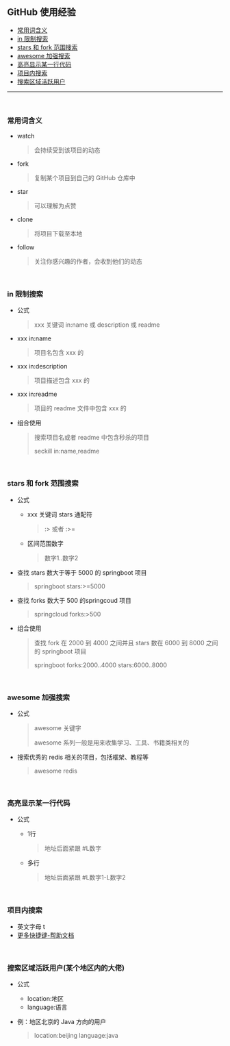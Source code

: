 ## GitHub 使用经验

<span id = "0"/>

- [常用词含义](#1)
- [in 限制搜索](#2)
- [stars 和 fork 范围搜索](#3)
- [awesome 加强搜索](#4)
- [高亮显示某一行代码](#5)
- [项目内搜索](#6)
- [搜索区域活跃用户](#7)

---

<span id = "1"/>

<br/>

### 常用词含义

- watch

  > 会持续受到该项目的动态

- fork

  > 复制某个项目到自己的 GitHub 仓库中

- star

  > 可以理解为点赞

- clone

  > 将项目下载至本地

- follow

  > 关注你感兴趣的作者，会收到他们的动态

<span id = "2"/>

<br/>

### in 限制搜索

- 公式

  > xxx 关键词 in:name 或 description 或 readme

- xxx in:name

  > 项目名包含 xxx 的

- xxx in:description

  > 项目描述包含 xxx 的

- xxx in:readme

  > 项目的 readme 文件中包含 xxx 的

- 组合使用

  > 搜索项目名或者 readme 中包含秒杀的项目
  >
  > seckill in:name,readme

<span id = "3"/>

<br/>

### stars 和 fork 范围搜索

- 公式

  - xxx 关键词 stars 通配符

    > :> 或者 :>=

  - 区间范围数字

    > 数字1..数字2

- 查找 stars 数大于等于 5000 的 springboot 项目

  > springboot stars:>=5000

- 查找 forks 数大于 500 的springcoud 项目

  > springcloud forks:>500

- 组合使用

  > 查找 fork 在 2000 到 4000 之间并且 stars 数在 6000 到 8000 之间的 springboot 项目
  >
  > springboot forks:2000..4000 stars:6000..8000

<span id = "4"/>

<br/>

### awesome 加强搜索

- 公式

  > awesome 关键字
  >
  > awesome 系列一般是用来收集学习、工具、书籍类相关的

- 搜索优秀的 redis 相关的项目，包括框架、教程等

  > awesome redis

<span id = "5"/>

<br/>

### 高亮显示某一行代码

- 公式

  - 1行

    > 地址后面紧跟 #L数字

  - 多行

    > 地址后面紧跟 #L数字1-L数字2

<span id = "6"/>

<br/>

### 项目内搜索

- 英文字母 t
- [更多快捷键-帮助文档](https://help.github.com/en/articles/using-keyboard-shortcuts)

<span id = "7"/>

<br/>

### 搜索区域活跃用户(某个地区内的大佬)

- 公式

  - location:地区
  - language:语言

- 例：地区北京的 Java 方向的用户

  > location:beijing language:java